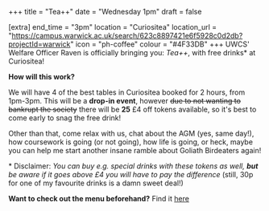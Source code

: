 +++
title = "Tea++"
date = "Wednesday 1pm"
draft = false

[extra]
end_time = "3pm"
location = "Curiositea"
location_url = "https://campus.warwick.ac.uk/search/623c8897421e6f5928c0d2db?projectId=warwick"
icon = "ph-coffee"
colour = "#4F33DB"
+++
UWCS' Welfare Officer Raven is officially bringing you: *Tea++*, with free drinks\* at Curiositea!

**How will this work?**

We will have 4 of the best tables in Curiositea booked for 2 hours, from 1pm-3pm. This will be a **drop-in event**, however ~~due to not wanting to bankrupt the society~~ there will be **25** £4 off tokens available, so it's best to come early to snag the free drink!

Other than that, come relax with us, chat about the AGM (yes, same day!), how coursework is going (or not going), how life is going, or heck, maybe you can help me start another insane ramble about Goliath Birdeaters again!

\* Disclaimer: *You can buy e.g. special drinks with these tokens as well, **but** be aware if it goes above £4 you will have to pay the difference* (still, 30p for one of my favourite drinks is a damn sweet deal!)

**Want to check out the menu beforehand?** 
Find it [here](https://www.warwicksu.com/curiositea/)
